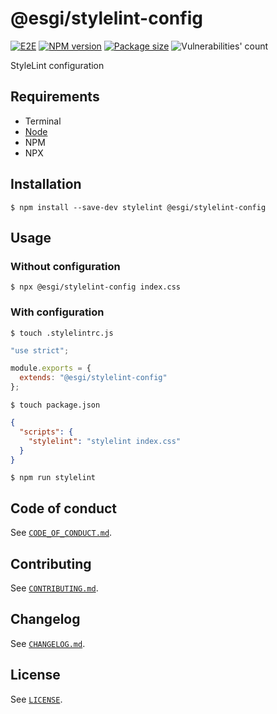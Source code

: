 # @esgi/stylelint-config

[![E2E](https://github.com/aminnairi/esgi-stylelint-config/actions/workflows/e2e.yaml/badge.svg)](https://github.com/aminnairi/esgi-stylelint-config/actions/workflows/e2e.yaml) [![NPM version](https://badgen.net/npm/v/@esgi/stylelint-config)](https://www.npmjs.com/package/@esgi/stylelint-config) [![Package size](https://badgen.net/bundlephobia/minzip/@esgi/stylelint-config)](https://bundlephobia.com/package/@esgi/stylelint-config) ![Vulnerabilities' count](https://badgen.net/snyk/aminnairi/esgi-stylelint-config)

StyleLint configuration

## Requirements

- Terminal
- [Node](https://nodejs.org/)
- NPM
- NPX

## Installation

```console
$ npm install --save-dev stylelint @esgi/stylelint-config
```

## Usage

### Without configuration

```console
$ npx @esgi/stylelint-config index.css
```

### With configuration

```console
$ touch .stylelintrc.js
```

```javascript
"use strict";

module.exports = {
  extends: "@esgi/stylelint-config"
};
```

```console
$ touch package.json
```

```json
{
  "scripts": {
    "stylelint": "stylelint index.css"
  }
}
```

```console
$ npm run stylelint
```
## Code of conduct

See [`CODE_OF_CONDUCT.md`](./CODE_OF_CONDUCT.md).

## Contributing

See [`CONTRIBUTING.md`](./CONTRIBUTING.md).

## Changelog

See [`CHANGELOG.md`](./CHANGELOG.md).

## License

See [`LICENSE`](./LICENSE).
